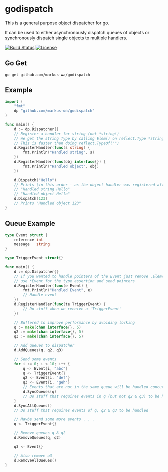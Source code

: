 # godispatch
This is a general purpose object dispatcher for go.

It can be used to either asynchronously dispatch queues of objects or synchronously dispatch single objects to multiple handlers.

[![Build Status](https://travis-ci.org/markus-wa/godispatch.svg?branch=master)](https://travis-ci.org/markus-wa/godispatch) [![License](https://img.shields.io/badge/license-MIT-blue.svg?style=flat)](https://raw.githubusercontent.com/markus-wa/godispatch/master/LICENCE.md)

## Go Get

	go get github.com/markus-wa/godispatch

## Example
```go
import (
	"fmt"
	dp "github.com/markus-wa/godispatch"
)

func main() {
	d := dp.Dispatcher{}
	// Register a handler for string (not *string!)
	// We get the string Type by calling Elem() on reflect.Type *string)
	// This is faster than doing reflect.TypeOf("")
	d.RegisterHandler(func(s string) {
		fmt.Println("Handled string", s)
	})
	d.RegisterHandler(func(obj interface{}) {
		fmt.Println("Handled object", obj)
	})

	d.Dispatch("Hello")
	// Prints (in this order - as the object handler was registered after the string handler)
	// "Handled string Hello"
	// "Handled object Hello"
	d.Dispatch(123)
	// Prints "Handled object 123"
}
```

## Queue Example
```go
type Event struct {
	reference int
	message   string
}

type TriggerEvent struct{}

func main() {
	d := dp.Dispatcher{}
	// If you wanted to handle pointers of the Event just remove .Elem(),
	// use *Event for the type assertion and send pointers
	d.RegisterHandler(func(e Event) {
		fmt.Println("Handled Event", e)
		// Handle event
	})
	d.RegisterHandler(func(te TriggerEvent) {
		// Do stuff when we receive a 'TriggerEvent'
	})

	// Buffered to improve performance by avoiding locking
	q := make(chan interface{}, 5)
	q2 := make(chan interface{}, 5)
	q3 := make(chan interface{}, 5)

	// Add queues to dispatcher
	d.AddQueues(q, q2, q3)

	// Send some events
	for i := 0; i < 10; i++ {
		q <- Event{i, "abc"}
		q <- TriggerEvent{}
		q2 <- Event{i, "def"}
		q3 <- Event{i, "geh"}
		// Events that are not in the same queue will be handled concurrently
		d.SyncQueues(q)
		// Do stuff that requires events in q (but not q2 & q3) to be handled
	}
	d.SyncAllQueues()
	// Do stuff that requires events of q, q2 & q3 to be handled

	// Maybe send some more events . . .
	q <- TriggerEvent{}

	// Remove queues q & q2
	d.RemoveQueues(q, q2)

	q3 <- Event{}

	// Also remove q3
	d.RemoveAllQueues()
}
```

